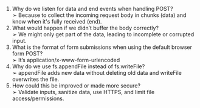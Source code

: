 1. Why do we listen for data and end events when handling POST?  
    ➢ Because to collect the incoming request body in chunks (data) and know when 
    it's fully received (end). 
2. What would happen if we didn’t buffer the body correctly?  
    ➢ We might only get part of the data, leading to incomplete or corrupted input. 
3. What is the format of form submissions when using the default browser form POST?  
    ➢ It’s application/x-www-form-urlencoded 
4. Why do we use fs.appendFile instead of fs.writeFile?  
    ➢ appendFile adds new data without deleting old data and  writeFile overwrites the 
    file. 
5. How could this be improved or made more secure?  
    ➢ Validate inputs, sanitize data, use HTTPS, and limit file access/permissions.